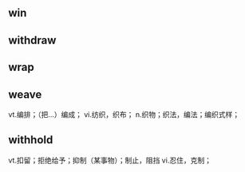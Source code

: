 ## win
## withdraw
## wrap

## weave
vt.编排；（把…）编成；
vi.纺织，织布；
n.织物；织法，编法；编织式样；

## withhold
vt.扣留；拒绝给予；抑制（某事物）；制止，阻挡
vi.忍住，克制；